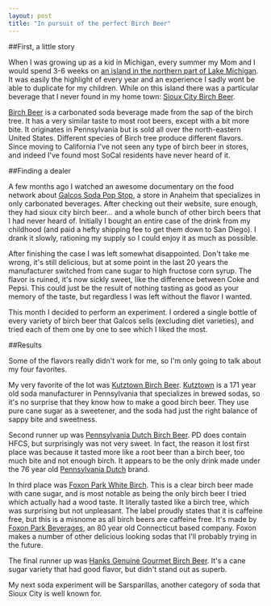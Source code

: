 ```yaml
---
layout: post
title: "In pursuit of the perfect Birch Beer"
---
```


##First, a little story

When I was growing up as a kid in Michigan, every summer my Mom and I would spend 3-6 weeks on [an island in the northern part of Lake Michigan](http://www.beaverisland.org).  It was easily the highlight of every year and an experience I sadly wont be able to duplicate for my children.  While on this island there was a particular beverage that I never found in my home town: [Sioux City Birch Beer](http://www.whiterockbeverages.com/SiouxCity.cfm).

[Birch Beer](http://en.wikipedia.org/wiki/Birch_beer) is a carbonated soda beverage made from the sap of the birch tree.  It has a very similar taste to most root beers, except with a bit more bite.  It originates in Pennsylvania but is sold all over the north-eastern United States.  Different species of Birch tree produce different flavors.  Since moving to California I've not seen any type of birch beer in stores, and indeed I've found most SoCal residents have never heard of it.  

##Finding a dealer

A few months ago I watched an awesome documentary on the food network about [Galcos Soda Pop Stop](https://www.sodapopstop.com), a store in Anaheim that specializes in only carbonated beverages.  After checking out their website, sure enough, they had sioux city birch beer... and a whole bunch of other birch beers that I had never heard of.  Initially I bought an entire case of the drink from my childhood (and paid a hefty shipping fee to get them down to San Diego).  I drank it slowly, rationing my supply so I could enjoy it as much as possible.  

After finishing the case I was left somewhat disappointed.  Don't take me wrong, it's still delicious, but at some point in the last 20 years the manufacturer switched from cane sugar to high fructose corn syrup.  The flavor is ruined, it's now sickly sweet, like the difference between Coke and Pepsi.  This could just be the result of nothing tasting as good as your memory of the taste, but regardless I was left without the flavor I wanted.

This month I decided to perform an experiment.  I ordered a single bottle of every variety of birch beer that Galcos sells (excluding diet varieties), and tried each of them one by one to see which I liked the most.

##Results

Some of the flavors really didn't work for me, so I'm only going to talk about my four favorites.

My very favorite of the lot was [Kutztown Birch Beer](https://www.sodapopstop.com/products/detail.cfm?link=690).  [Kutztown](http://www.kutztownbottlingworks.com) is a 171 year old soda manufacturer in Pennsylvania that specializes in brewed sodas, so it's no surprise that they know how to make a good birch beer.  They use pure cane sugar as a sweetener, and the soda had just the right balance of sappy bite and sweetness.

Second runner up was [Pennsylvania Dutch Birch Beer](https://www.sodapopstop.com/products/detail.cfm?link=624).  PD does contain HFCS, but surprisingly was not very sweet.  In fact, the reason it lost first place was because it tasted more like a root beer than a birch beer, too much bite and not enough birch.  It appears to be the only drink made under the 76 year old [Pennsylvania Dutch](http://www.daretogodutch.com/homepage.html) brand.

In third place was [Foxon Park White Birch](https://www.sodapopstop.com/products/detail.cfm?link=1029).  This is a clear birch beer made with cane sugar, and is most notable as being the only birch beer I tried which actually had a wood taste.  It literally tasted like a birch tree, which was surprising but not unpleasant.  The label proudly states that it is caffeine free, but this is a misnome as all birch beers are caffeine free.  It's made by [Foxon Park Beverages](http://www.foxonpark.com), an 80 year old Connecticut based company.  Foxon makes a number of other delicious looking sodas that I'll probably trying in the future.

The final runner up was [Hanks Genuine Gourmet Birch Beer](https://www.sodapopstop.com/products/detail.cfm?link=86).  It's a cane sugar variety that had good flavor, but didn't stand out as superb.

My next soda experiment will be Sarsparillas, another category of soda that Sioux City is well known for.